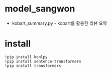 # model_sangwon
- kobart_summary.py - kobart를 활용한 리뷰 요약



# install

```shell
!pip install konlpy
!pip install sentence-transformers
!pip install transformers
```

